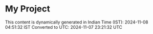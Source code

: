 # My Project

This content is dynamically generated in Indian Time (IST): 2024-11-08 04:51:32 IST
Converted to UTC: 2024-11-07 23:21:32 UTC
